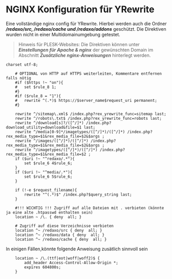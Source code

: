 # NGINX Konfiguration für YRewrite

Eine vollständige nginx config für YRewrite. Hierbei werden auch die Ordner ***/redaxo/src, /redaxo/cache und /redaxo/addons*** geschützt.
Die Direktiven wurden nicht in einer Multidomainumgebung getestet. 

> Hinweis für PLESK-Websites: Die Direktiven können unter ***Einstellungen für Apache & nginx*** der gewünschten Domain im Abschnitt ***Zusätzliche nginx-Anweisungen*** hinterlegt werden. 


	charset utf-8;

		# OPTIONAL von HTTP auf HTTPS weiterleiten, Kommentare entfernen falls nötig
		#if ($https !~ "on"){
		#	set $rule_8 1;
		#}
		#if ($rule_8 = "1"){
		#	rewrite ^(.*)$ https://$server_name$request_uri permanent;
		#}

		rewrite ^/sitemap\.xml$ /index.php?rex_yrewrite_func=sitemap last;
		rewrite ^/robots\.txt$ /index.php?rex_yrewrite_func=robots last;
		rewrite ^/download[s]?/([^/]*) /index.php?download_utility=download&file=$1 last;
		rewrite ^/media[0-9]*/imagetypes/([^/]*)/([^/]*) /index.php?rex_media_type=$1&rex_media_file=$2&$args ;
		rewrite ^/images/([^/]*)/([^/]*) /index.php?rex_media_type=$1&rex_media_file=$2&$args ;
		rewrite ^/imagetypes/([^/]*)/([^/]*) /index.php?rex_media_type=$1&rex_media_file=$2 ;
		if ($uri !~ "^redaxo/.*"){
			set $rule_6 4$rule_6;
		}
		if ($uri !~ "^media/.*"){
			set $rule_6 5$rule_6;
		}

		if (!-e $request_filename){
			rewrite "^(.*)$" /index.php?$query_string last;
		}

		#!!! WICHTIG !!! Zugriff auf alle Dateien mit . verbieten (könnte ja eine alte .htpasswd enthalten sein)
		location ~ /\. { deny  all; }

		# Zugriff auf diese Verzeichnisse verbieten
		location ^~ /redaxo/src { deny  all; }
		location ^~ /redaxo/data { deny  all; }
		location ^~ /redaxo/cache { deny  all; }
		

In einigen Fällen,könnte folgende Anweisung zusätlich sinnvoll sein

		location ~ /\.(ttf|eot|woff|woff2)$ {
			add_header Access-Control-Allow-Origin *;
			expires 604800s;
		}
